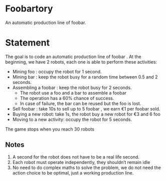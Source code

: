 # Foobartory
An automatic production line of foobar.


# Statement
The goal is to code an automatic production line of foobar .
At the beginning, we have 2 robots, each one is able to perform these activities:
- Mining foo : occupy the robot for 1 second.
- Mining bar : keep the robot busy for a random time between 0.5 and 2 seconds.
- Assembling a foobar : keep the robot busy for 2 seconds.
    - The robot use a foo and a bar to assemble a foobar
    - The operation has a 60% chance of success.
    - In case of failure, the bar can be reused but the foo is lost.
- Sell foobar : take 10s to sell up to 5 foobar , we earn €1 per foobar sold.
- Buying a new robot: take 1s, the robot buy a new robot for €3 and 6 foo
- Moving to a new activity: occupy the robot for 5 seconds.

The game stops when you reach 30 robots

## Notes
1. A second for the robot does not have to be a real life second.
2. Each robot must operate independently, they shouldn’t remain idle
3. No need to do complex maths to solve the problem, we do not need the action
   choice to be optimal, just a working production line.
